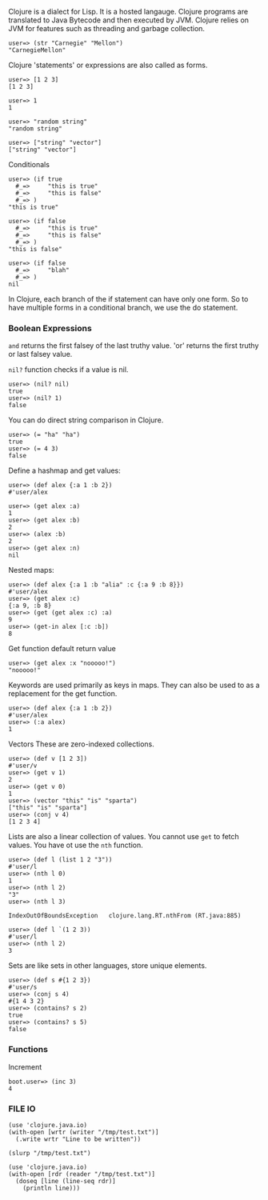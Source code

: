 Clojure is a dialect for Lisp. It is a hosted langauge. Clojure programs are translated to Java Bytecode and then executed
by JVM. Clojure relies on JVM for features such as threading and garbage collection.



```
user=> (str "Carnegie" "Mellon")
"CarnegieMellon"
```

Clojure 'statements' or expressions are also called as forms.
```
user=> [1 2 3]
[1 2 3]
```
```
user=> 1
1
```
```
user=> "random string"
"random string"
```
```
user=> ["string" "vector"]
["string" "vector"]
```

Conditionals
```
user=> (if true
  #_=>     "this is true"
  #_=>     "this is false"
  #_=> )
"this is true"
```
```
user=> (if false
  #_=>     "this is true"
  #_=>     "this is false"
  #_=> )
"this is false"
```

```
user=> (if false
  #_=>     "blah"
  #_=> )
nil
```
In Clojure, each branch of the if statement can have only one form. So to have multiple forms in a conditional branch, we use 
the do statement.

### Boolean Expressions
`and` returns the first falsey of the last truthy value. 'or' returns the first truthy or last falsey value.

`nil?` function checks if a value is nil.

```
user=> (nil? nil)
true
user=> (nil? 1)
false
```

You can do direct string comparison in Clojure.
```
user=> (= "ha" "ha")
true
user=> (= 4 3)
false
```

Define a hashmap and get values:
```
user=> (def alex {:a 1 :b 2})
#'user/alex

user=> (get alex :a)
1
user=> (get alex :b)
2
user=> (alex :b)
2
user=> (get alex :n)
nil
```
Nested maps:
```
user=> (def alex {:a 1 :b "alia" :c {:a 9 :b 8}})
#'user/alex
user=> (get alex :c)
{:a 9, :b 8}
user=> (get (get alex :c) :a)
9
user=> (get-in alex [:c :b])
8
```
Get function default return value
```
user=> (get alex :x "nooooo!")
"nooooo!"
```
Keywords are used primarily as keys in maps. They can also be used to as a replacement for the get function.
```
user=> (def alex {:a 1 :b 2})
#'user/alex
user=> (:a alex)
1
```

Vectors
These are zero-indexed collections.
```
user=> (def v [1 2 3])
#'user/v
user=> (get v 1)
2
user=> (get v 0)
1
user=> (vector "this" "is" "sparta")
["this" "is" "sparta"]
user=> (conj v 4)
[1 2 3 4]
```
Lists are also a linear collection of values. You cannot use `get` to fetch values. You have ot use the `nth` function.
```
user=> (def l (list 1 2 "3"))
#'user/l
user=> (nth l 0)
1
user=> (nth l 2)
"3"
user=> (nth l 3)

IndexOutOfBoundsException   clojure.lang.RT.nthFrom (RT.java:885)
```
```
user=> (def l `(1 2 3))
#'user/l
user=> (nth l 2)
3
```
Sets are like sets in other languages, store unique elements.
```
user=> (def s #{1 2 3})
#'user/s
user=> (conj s 4)
#{1 4 3 2}
user=> (contains? s 2)
true
user=> (contains? s 5)
false
```
### Functions
Increment
```
boot.user=> (inc 3)
4

```

### FILE IO
```
(use 'clojure.java.io)
(with-open [wrtr (writer "/tmp/test.txt")]
  (.write wrtr "Line to be written"))
```
```
(slurp "/tmp/test.txt")
```
```
(use 'clojure.java.io)
(with-open [rdr (reader "/tmp/test.txt")]
  (doseq [line (line-seq rdr)]
    (println line)))

```
